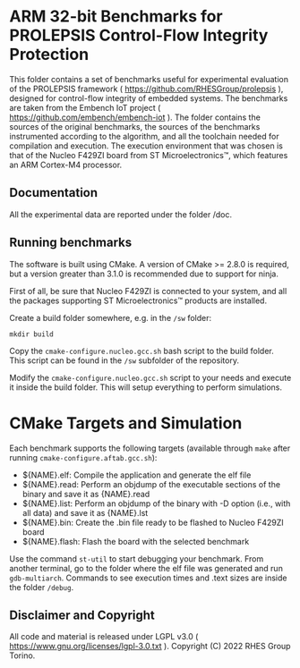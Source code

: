 # ARM 32-bit Benchmarks for PROLEPSIS Control-Flow Integrity Protection

This folder contains a set of benchmarks useful for experimental evaluation of the PROLEPSIS framework ( https://github.com/RHESGroup/prolepsis ), designed for control-flow integrity of embedded systems. The benchmarks are taken from the Embench IoT project ( https://github.com/embench/embench-iot ). The folder contains the sources of the original benchmarks, the sources of the benchmarks instrumented according to the algorithm, and all the toolchain needed for compilation and execution. The execution environment that was chosen is that of the Nucleo F429ZI board from ST Microelectronics™, which features an ARM Cortex-M4 processor.

## Documentation 

All the experimental data are reported under the folder /doc.

## Running benchmarks

The software is built using CMake. A version of CMake >= 2.8.0 is
required, but a version greater than 3.1.0 is recommended due to support for
ninja.

First of all, be sure that Nucleo F429ZI is connected to your system, and all the packages supporting ST Microelectronics™ products are installed.

Create a build folder somewhere, e.g. in the `/sw` folder:

    mkdir build

Copy the `cmake-configure.nucleo.gcc.sh` bash script to the build folder.
This script can be found in the `/sw` subfolder of the repository.

Modify the `cmake-configure.nucleo.gcc.sh` script to your needs and execute it inside the build folder.
This will setup everything to perform simulations.

# CMake Targets and Simulation

Each benchmark supports the following targets (available through `make` after running `cmake-configure.aftab.gcc.sh`):

* ${NAME}.elf: Compile the application and generate the elf file
* ${NAME}.read: Perform an objdump of the executable sections of the binary and save it as {NAME}.read
* ${NAME}.list: Perform an objdump of the binary with -D option (i.e., with all data) and save it as {NAME}.lst
* ${NAME}.bin: Create the .bin file ready to be flashed to Nucleo F429ZI board
* ${NAME}.flash: Flash the board with the selected benchmark

Use the command `st-util` to start debugging your benchmark. From another terminal, go to the folder where the elf file was generated and run `gdb-multiarch`. Commands to see execution times and .text sizes are inside the folder `/debug`.

## Disclaimer and Copyright

All code and material is released under LGPL v3.0 ( https://www.gnu.org/licenses/lgpl-3.0.txt ). Copyright (C) 2022 RHES Group Torino.
